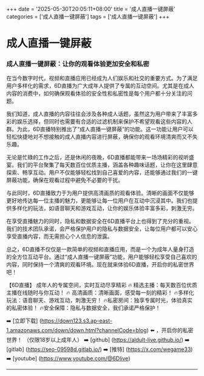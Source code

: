 +++
date = '2025-05-30T20:05:11+08:00'
title = '成人直播一键屏蔽'
categories = ['成人直播一键屏蔽']
tags = ['成人直播一键屏蔽']
+++

# 成人直播一键屏蔽

### 成人直播一键屏蔽：让你的观看体验更加安全和私密

在当今数字时代，视频和直播应用已经成为人们娱乐和社交的重要方式。为了满足用户多样化的需求，6D直播为广大成年人提供了专属的互动空间。尤其是在成人内容的消费中，如何确保观看体验的安全性和私密性是每个用户都十分关注的问题。

我们知道，成人直播的内容往往会涉及各种成人话题，虽然这为用户带来了丰富多彩的娱乐选择，但同时也需要有合适的过滤机制来保护不希望观看这些内容的人群。为此，6D直播特别推出了“成人直播一键屏蔽”的功能。这一功能让用户可以轻松快捷地对不想接触的成人直播内容进行屏蔽，确保你的观看环境清爽而又不失乐趣。

无论是忙碌的工作之后，还是休闲的夜晚，6D直播都能带来一场场精彩的视听盛宴。我们的平台聚集了每天数百位优质主播，涵盖各种趣味话题，让你在这里肆意探索、畅享互动。用户不仅能够轻松找到自己喜爱的内容，还能够通过我们的一键屏蔽功能，确保在观看过程中避免不必要的干扰。

与此同时，6D直播致力于为用户提供高清画质的观看体验。清晰的画面不仅能够更好地传达每一位主播的魅力，更能够让每一位用户在互动中沉浸其中。我们也提供多样化的玩法，如语音聊天和游戏互动，让你的娱乐体验丰富多彩，刺激无穷。

在享受直播魅力的同时，隐私和数据安全在6D直播平台上也得到了充分的重视。我们的技术团队承诺，会严格保护用户的隐私与数据安全，让每位用户都可以安心享受直播内容，而无需担心个人信息的泄露。

总之，6D直播不仅仅是一款简单的视频和直播应用，而是一个为成年人量身打造的全方位互动平台。通过“成人直播一键屏蔽”功能，用户能够轻松享受自己喜欢的内容，同时保持一个清爽的观看环境。现在就来体验6D直播，开启你的私密世界吧！

【6D直播】
成年人的专属空间，实时互动尽享精彩
🔥 精选主播：每天数百位优质主播在线随时与你互动！
🔥 高清画质：清晰画面，感受每一刻的精彩！
🔥多样化玩法：语音聊天、游戏互动，刺激无穷！
🔥私密房间：独享专属时光，体验真实的私密体验！
🔥安全保障：隐私与数据安全，我们承诺严格保护！

➡️ [立即下载] (https://down123.s3.ap-east-1.amazonaws.com/down/down.html?channelCode=blog) ⬅️ ，开启你的私密世界！
（仅限18岁以上成年人）
➡️ [github] (https://aldult-live.github.io/)
➡️ [gitlab] (https://seo-09598d.gitlab.io/)
➡️ [推特] (https://x.com/wegame33)
➡️ [youtube] (https://www.youtube.com/@6Dlive)

---
